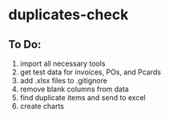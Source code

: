 # duplicates-check

## To Do:

1. import all necessary tools
2. get test data for invoices, POs, and Pcards
3. add .xlsx files to .gitignore
4. remove blank columns from data
5. find duplicate items and send to excel
6. create charts

